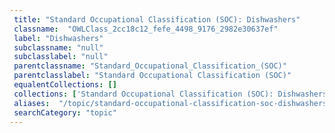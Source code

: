```yaml
--- 
 title: "Standard Occupational Classification (SOC): Dishwashers" 
 classname:  "OWLClass_2cc18c12_fefe_4498_9176_2982e30637ef" 
 label: "Dishwashers" 
 subclassname: "null" 
 subclasslabel: "null" 
 parentclassname: "Standard_Occupational_Classification_(SOC)" 
 parentclasslabel: "Standard Occupational Classification (SOC)" 
 equalentCollections: [] 
 collections: ['Standard Occupational Classification (SOC): Dishwashers']
 aliases:  "/topic/standard-occupational-classification-soc-dishwashers"  
 searchCategory: "topic" 
---
```

